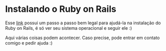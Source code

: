 # Instalando o Ruby on Rails

Esse [link](http://www.maujor.com/railsgirlsguide/install.php) possui um passo a passo bem legal para ajudá-la na instalação do Ruby on Rails, é só ver seu sistema operacional e seguir ele :)

Aqui várias coisas podem acontecer. Caso precise, pode entrar em contato comigo e pedir ajuda :)
